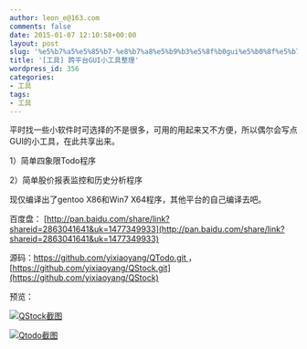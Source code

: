 ```yaml
---
author: leon_e@163.com
comments: false
date: 2015-01-07 12:10:58+00:00
layout: post
slug: '%e5%b7%a5%e5%85%b7-%e8%b7%a8%e5%b9%b3%e5%8f%b0gui%e5%b0%8f%e5%b7%a5%e5%85%b7%e6%95%b4%e7%90%86'
title: '[工具] 跨平台GUI小工具整理'
wordpress_id: 356
categories:
- 工具
tags:
- 工具
---
```


平时找一些小软件时可选择的不是很多，可用的用起来又不方便，所以偶尔会写点GUI的小工具，在此共享出来。

1）简单四象限Todo程序

2）简单股价报表监控和历史分析程序

现仅编译出了gentoo X86和Win7 X64程序，其他平台的自己编译去吧。

百度盘： [http://pan.baidu.com/share/link?shareid=2863041641&uk=1477349933](http://pan.baidu.com/share/link?shareid=2863041641&uk=1477349933)

源码：[https://github.com/yixiaoyang/QTodo.git ](https://github.com/yixiaoyang/QTodo)，[https://github.com/yixiaoyang/QStock.git](https://github.com/yixiaoyang/QStock)

预览：

[![QStock截图](http://cdn2.snapgram.co/imgs/2015/07/20/QStock.png)](http://cdn2.snapgram.co/imgs/2015/07/20/QStock.png)

[![Qtodo截图](http://cdn2.snapgram.co/imgs/2015/07/20/Qtodo.png)](http://cdn2.snapgram.co/imgs/2015/07/20/Qtodo.png)
